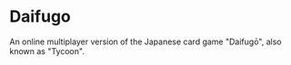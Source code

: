 # Daifugo
An online multiplayer version of the Japanese card game "Daifugō", also known as "Tycoon".
